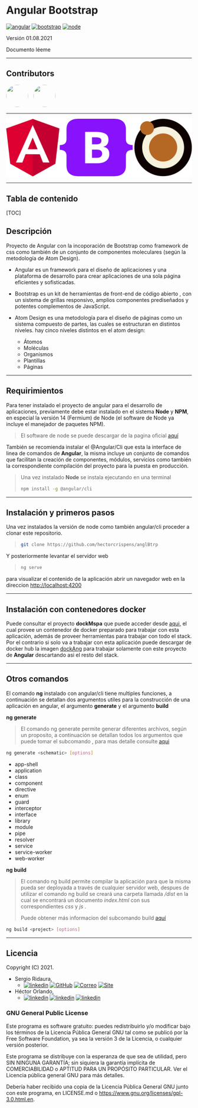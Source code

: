 # Angular Bootstrap
[![angular](https://img.shields.io/badge/angular-12.2.0-red?style=flat-square&logo=angular)](https://angular.io/) [![bootstrap](https://img.shields.io/badge/bootstrap-5.1.0-green?style=flat-square&logo=bootstrap)](https://getbootstrap.com/) [![node](https://img.shields.io/badge/node-14lts-success?style=flat-square&logo=node.js)](https://nodejs.org/en/about/releases/)



Versión 01.08.2021

Documento léeme

------



## Contributors

[<img src="http://0.gravatar.com/avatar/5cb744a885a509cbccc66817ec2927e1" style="border-radius:50%; width:60px; height:60px; margin-right:10px;">](https://www.linkedin.com/in/hector-orlando-25124a18a/)  [<img src="https://media-exp1.licdn.com/dms/image/C4E03AQEDPFISYGfh3Q/profile-displayphoto-shrink_800_800/0/1585863103638?e=1634774400&v=beta&t=Ae6ZRNZ6iNNWA1rbdQs2Vt6UAM9NXHAVjzewj_80054" style="border-radius:50%; width:60px; height:60px; margin-right:10px;">](https://www.linkedin.com/in/sergio-ridaura/)

------



![](imag/head.png)

------



## Tabla de contenido

[TOC]

## Descripción

Proyecto de Angular con la incoporación de Bootstrap como framework de css como también de un conjunto de componentes moleculares (según la metodología de Atom Design).

- Angular es un framework para el diseño de aplicaciones y una plataforma de desarrollo para crear aplicaciones de una sola página eficientes y sofisticadas. 

- Bootstrap es un kit de herramientas de front-end de código abierto , con un sistema de grillas responsivo, amplios componentes prediseñados y potentes complementos de JavaScript. 
- Atom Design es una metodología para el diseño de páginas como un sistema compuesto de partes, las cuales se estructuran en distintos niveles. hay cinco niveles distintos en el atom design:
  - Átomos
  - Moléculas
  - Organismos
  - Plantillas
  - Páginas 

------



## Requirimientos

Para tener instalado el proyecto de angular para el desarrollo de aplicaciones, previamente debe estar instalado en el sistema **Node** y **NPM**, en especial la versión 14 (Fermium) de Node (el software de Node ya incluye el manejador de paquetes NPM).

> El software de node se puede descargar de la pagina oficial [aquí](https://nodejs.org/es/)



También se recomienda instalar el @Angular/Cli que esta la interface de linea de comandos de **Angular**, la misma incluye un conjunto de comandos que facilitan la creación de componentes, módulos, servicios como también la correspondiente compilación del proyecto para la puesta en producción.

> Una vez instalado **Node**  se instala ejecutando en una terminal
>
> ```sh
> npm install -g @angular/cli 
> ```
>
> 

------



## Instalación y primeros pasos

Una vez instalados la versión de node como también angular/cli proceder a clonar este repositorio.

> 
>
> ```bash
> git clone https://github.com/hectorcrispens/anglBtrp
> ```
>
> 

Y posteriormente levantar el servidor web

> 
>
> ```bash
> ng serve
> ```
>
> 

para visualizar el contenido de la aplicación abrir un navegador web en la direccion [http://localhost:4200](http://localhost:4200)

------



## Instalación con contenedores docker

Puede consultar el proyecto **dockMspa** que puede acceder desde [aqui](https://github.com/sergrida/dockMspa), el cual provee un contenedor de docker preparado para trabajar con esta aplicación, además de proveer herramientas para trabajar con todo el stack. Por el contrario si solo va a trabajar con esta aplicación puede descargar de docker hub la imagen [dockAng]() para trabajar solamente con este proyecto de **Angular** descartando asi el resto del stack.

------



## Otros comandos 

El comando **ng** instalado con angular/cli tiene multiples funciones, a continuación se detallan dos argumentos utiles para la construcción de una aplicación en angular, el argumento **generate** y el argumento **build**

**ng generate**

> El comando ng generate permite generar diferentes archivos, según un proposito, a continuación se detallan todos los argumentos que puede tomar el subcomando <schematic>, para mas detalle consulte [aqui](https://angular.io/cli/generate#ng-generate)

```bash
ng generate <schematic> [options]
```

<schematic>

- app-shell
- application
- class
- component
- directive
- enum
- guard
- interceptor
- interface
- library
- module
- pipe
- resolver
- service
- service-worker
- web-worker



**ng build**

> El comando ng build permite compilar la aplicación para que la misma pueda ser deployada a través de cualquier servidor web, despues de utilizar el comando ng build se creará una carpeta llamada */dist* en la cual se encontrará un documento *index.html* con sus correspondientes *css* y *js* .
>
> Puede obtener más informacion del subcomando build [aquí](https://angular.io/cli/build)

```bash
ng build <project> [options]
```

------

## Licencia

Copyright (C) 2021.

- Sergio Ridaura,
  - [![linkedin](https://img.shields.io/badge/LinkedIn--0a66c2?style=social&logo=linkedin)](https://www.linkedin.com/in/sergio-ridaura/) [![GitHub](https://img.shields.io/badge/GitHub--0a66c2?style=social&logo=GitHub)](https://github.com/sergrida) [![Correo](https://img.shields.io/badge/Info-info@sergioridaura.com-0a66c2?style=social&logo=Mail.Ru)](mailto:info@sergioridaura.com) [![Site](https://img.shields.io/badge/Site-https://sergioridaura.com-ff7139?style=social&logo=FirefoxBrowser)](https://sergioridaura.com) 
- Héctor Orlando,
  - [![linkedin](https://img.shields.io/badge/LinkedIn--0a66c2?style=social&logo=linkedin)](https://www.linkedin.com/in/hector-orlando-25124a18a/) [![linkedin](https://img.shields.io/badge/GitHub--0a66c2?style=social&logo=GitHub)](https://github.com/hectorcrispens) [![linkedin](https://img.shields.io/badge/Gmail--0a66c2?style=social&logo=Gmail)](mailto:hector.or.cr@gmail.com)



### GNU General Public License

Este programa es software gratuito: puedes redistribuirlo y/o  modificar bajo los términos de la Licencia Pública General GNU tal como  se publicó por la Free Software Foundation, ya sea la versión 3 de la  Licencia, o cualquier versión posterior.

Este programa se distribuye con la esperanza de que sea de utilidad,  pero SIN NINGUNA GARANTÍA; sin siquiera la garantía implícita de  COMERCIABILIDAD o APTITUD PARA UN PROPÓSITO PARTICULAR. Ver el Licencia  pública general GNU para más detalles.

Debería haber recibido una copia de la Licencia Pública General GNU junto con este programa, en LICENSE.md o https://www.gnu.org/licenses/gpl-3.0.html.en.

